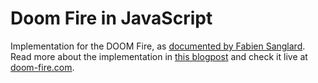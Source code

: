 # Doom Fire in JavaScript

Implementation for the DOOM Fire, as [documented by Fabien Sanglard](http://fabiensanglard.net/doom_fire_psx/). Read more about the implementation in [this blogpost](https://bandarra.me/2021/01/13/Building-Doom-Fire-using-modern-JavaScript/) and check it live at [doom-fire.com](https://doom-fire.com/).
